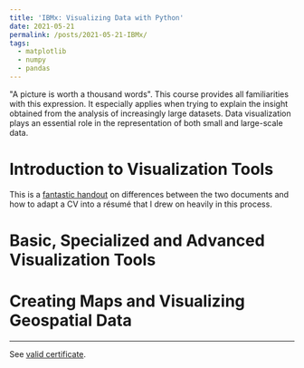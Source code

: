 ```yaml
---
title: 'IBMx: Visualizing Data with Python'
date: 2021-05-21
permalink: /posts/2021-05-21-IBMx/
tags:
  - matplotlib
  - numpy
  - pandas
---
```


"A picture is worth a thousand words". This course provides all familiarities with this expression. It especially applies when trying to explain the insight obtained from the analysis of increasingly large datasets. Data visualization plays an essential role in the representation of both small and large-scale data.

# Introduction to Visualization Tools
This is a [fantastic handout](https://students.wustl.edu/wp-content/uploads/2021/02/Resumes-and-CVs-2021-Final-1.pdf) on differences between the two documents and how to adapt a CV into a résumé that I drew on heavily in this process.

# Basic, Specialized and Advanced Visualization Tools


# Creating Maps and Visualizing Geospatial Data


------

See [valid certificate](https://courses.edx.org/certificates/a3e31b24dc9f46f89ca4ee87486a4fab).

